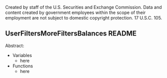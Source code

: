 ﻿Created by staff of the U.S. Securities and Exchange Commission.
Data and content created by government employees within the scope of their employment are not subject to domestic copyright protection. 17 U.S.C. 105.

## UserFiltersMoreFiltersBalances README
Abstract:

 - Variables
	 - here
 - Functions
	 - here
